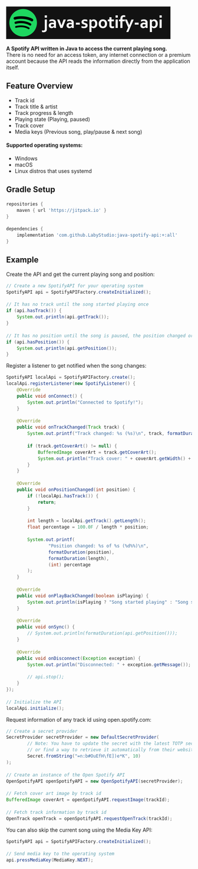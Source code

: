 ![Banner](.github/assets/banner.png)

<b>A Spotify API written in Java to access the current playing song.</b><br>
There is no need for an access token, any internet connection or a premium account
because the API reads the information directly from the application itself.

## Feature Overview
- Track id
- Track title & artist
- Track progress & length
- Playing state (Playing, paused)
- Track cover
- Media keys (Previous song, play/pause & next song)

#### Supported operating systems:
- Windows
- macOS
- Linux distros that uses systemd

## Gradle Setup
```groovy
repositories {
    maven { url 'https://jitpack.io' }
}

dependencies {
    implementation 'com.github.LabyStudio:java-spotify-api:+:all'
}
```

## Example
Create the API and get the current playing song and position:
```java
// Create a new SpotifyAPI for your operating system
SpotifyAPI api = SpotifyAPIFactory.createInitialized();

// It has no track until the song started playing once
if (api.hasTrack()) {
    System.out.println(api.getTrack());
}

// It has no position until the song is paused, the position changed or the song changed
if (api.hasPosition()) {
    System.out.println(api.getPosition());
}
```

Register a listener to get notified when the song changes:
```java
SpotifyAPI localApi = SpotifyAPIFactory.create();
localApi.registerListener(new SpotifyListener() {
    @Override
    public void onConnect() {
        System.out.println("Connected to Spotify!");
    }

    @Override
    public void onTrackChanged(Track track) {
        System.out.printf("Track changed: %s (%s)\n", track, formatDuration(track.getLength()));

        if (track.getCoverArt() != null) {
            BufferedImage coverArt = track.getCoverArt();
            System.out.println("Track cover: " + coverArt.getWidth() + "x" + coverArt.getHeight());
        }
    }

    @Override
    public void onPositionChanged(int position) {
        if (!localApi.hasTrack()) {
            return;
        }

        int length = localApi.getTrack().getLength();
        float percentage = 100.0F / length * position;

        System.out.printf(
                "Position changed: %s of %s (%d%%)\n",
                formatDuration(position),
                formatDuration(length),
                (int) percentage
        );
    }

    @Override
    public void onPlayBackChanged(boolean isPlaying) {
        System.out.println(isPlaying ? "Song started playing" : "Song stopped playing");
    }

    @Override
    public void onSync() {
        // System.out.println(formatDuration(api.getPosition()));
    }

    @Override
    public void onDisconnect(Exception exception) {
        System.out.println("Disconnected: " + exception.getMessage());

        // api.stop();
    }
});

// Initialize the API
localApi.initialize();
```

Request information of any track id using open.spotify.com:
```java
// Create a secret provider
SecretProvider secretProvider = new DefaultSecretProvider(
        // Note: You have to update the secret with the latest TOTP secret from open.spotify.com
        // or find a way to retrieve it automatically from their website
        Secret.fromString("=n:b#OuEfH\fE])e*K", 10)
);

// Create an instance of the Open Spotify API
OpenSpotifyAPI openSpotifyAPI = new OpenSpotifyAPI(secretProvider);

// Fetch cover art image by track id
BufferedImage coverArt = openSpotifyAPI.requestImage(trackId);

// Fetch track information by track id
OpenTrack openTrack = openSpotifyAPI.requestOpenTrack(trackId);
```

You can also skip the current song using the Media Key API:
```java
SpotifyAPI api = SpotifyAPIFactory.createInitialized();

// Send media key to the operating system
api.pressMediaKey(MediaKey.NEXT);
```
